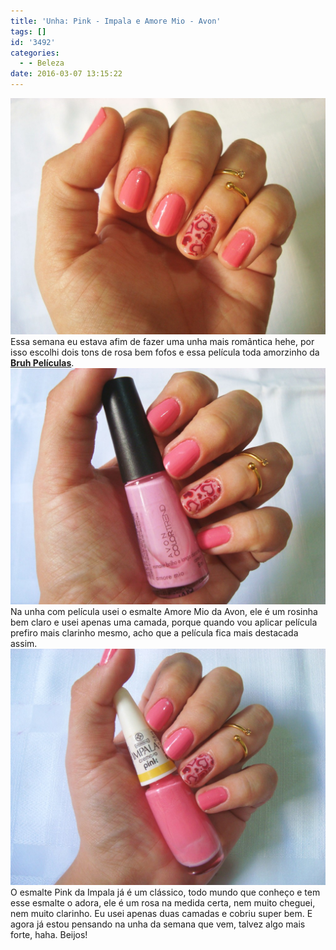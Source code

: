 ```yaml
---
title: 'Unha: Pink - Impala e Amore Mio - Avon'
tags: []
id: '3492'
categories:
  - - Beleza
date: 2016-03-07 13:15:22
---
```


[![esmalte amore mio - avon e esmalte pink - impala ](/wp-content/uploads/2016/03/unha-da-semana-1024x768.jpg)](/wp-content/uploads/2016/03/unha-da-semana.jpg) Essa semana eu estava afim de fazer uma unha mais romântica hehe, por isso escolhi dois tons de rosa bem fofos e essa película toda amorzinho da **[Bruh Películas](http://www.bruhpeliculas.com.br/)**. [![amore mio - avon - unha da semana ](/wp-content/uploads/2016/03/película-de-coração-esmalte-amore-mio-avon-1024x768.jpg)](/wp-content/uploads/2016/03/película-de-coração-esmalte-amore-mio-avon.jpg) Na unha com película usei o esmalte Amore Mio da Avon, ele é um rosinha bem claro e usei apenas uma camada, porque quando vou aplicar película prefiro mais clarinho mesmo, acho que a película fica mais destacada assim. [![unha - pink da impala ](/wp-content/uploads/2016/03/esmalte-pink-impala-1024x768.jpg)](/wp-content/uploads/2016/03/esmalte-pink-impala.jpg) O esmalte Pink da Impala já é um clássico, todo mundo que conheço e tem esse esmalte o adora, ele é um rosa na medida certa, nem muito cheguei, nem muito clarinho. Eu usei apenas duas camadas e cobriu super bem. E agora já estou pensando na unha da semana que vem, talvez algo mais forte, haha. Beijos!
